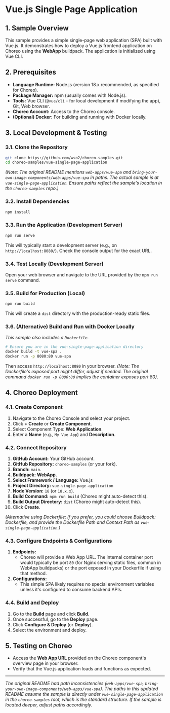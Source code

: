 # Vue.js Single Page Application

## 1. Sample Overview

This sample provides a simple single-page web application (SPA) built with Vue.js. It demonstrates how to deploy a Vue.js frontend application on Choreo using the **WebApp** buildpack. The application is initialized using Vue CLI.

## 2. Prerequisites

*   **Language Runtime:** Node.js (version 18.x recommended, as specified for Choreo).
*   **Package Manager:** npm (usually comes with Node.js).
*   **Tools:** Vue CLI (`@vue/cli` - for local development if modifying the app), Git, Web browser.
*   **Choreo Account:** Access to the Choreo console.
*   **(Optional) Docker:** For building and running with Docker locally.

## 3. Local Development & Testing

### 3.1. Clone the Repository
```bash
git clone https://github.com/wso2/choreo-samples.git
cd choreo-samples/vue-single-page-application
```
*(Note: The original README mentions `web-apps/vue-spa` and `bring-your-own-image-components/web-apps/vue-spa` in paths. The actual sample is at `vue-single-page-application`. Ensure paths reflect the sample's location in the `choreo-samples` repo.)*

### 3.2. Install Dependencies
```bash
npm install
```

### 3.3. Run the Application (Development Server)
```bash
npm run serve
```
This will typically start a development server (e.g., on `http://localhost:8080/`). Check the console output for the exact URL.

### 3.4. Test Locally (Development Server)
Open your web browser and navigate to the URL provided by the `npm run serve` command.

### 3.5. Build for Production (Local)
```bash
npm run build
```
This will create a `dist` directory with the production-ready static files.

### 3.6. (Alternative) Build and Run with Docker Locally
*This sample also includes a `Dockerfile`.*
```bash
# Ensure you are in the vue-single-page-application directory
docker build -t vue-spa .
docker run -p 8080:80 vue-spa
```
Then access `http://localhost:8080` in your browser. *(Note: The Dockerfile's exposed port might differ, adjust if needed. The original command `docker run -p 8080:80` implies the container exposes port 80)*.

## 4. Choreo Deployment

### 4.1. Create Component
1.  Navigate to the Choreo Console and select your project.
2.  Click **+ Create** or **Create Component**.
3.  Select Component Type: **Web Application**.
4.  Enter a **Name** (e.g., `My Vue App`) and **Description**.

### 4.2. Connect Repository
1.  **GitHub Account:** Your GitHub account.
2.  **GitHub Repository:** `choreo-samples` (or your fork).
3.  **Branch:** `main`.
4.  **Buildpack:** **WebApp**.
5.  **Select Framework / Language:** Vue.js
6.  **Project Directory:** `vue-single-page-application`
7.  **Node Version:** `18` (or `18.x.x`).
8.  **Build Command:** `npm run build` (Choreo might auto-detect this).
9.  **Build Output Directory:** `dist` (Choreo might auto-detect this).
10. Click **Create**.

*(Alternative using Dockerfile: If you prefer, you could choose Buildpack: Dockerfile, and provide the Dockerfile Path and Context Path as `vue-single-page-application`.)*

### 4.3. Configure Endpoints & Configurations
1.  **Endpoints:**
    *   Choreo will provide a Web App URL. The internal container port would typically be port `80` (for Nginx serving static files, common in WebApp buildpacks) or the port exposed in your Dockerfile if using that method.
2.  **Configurations:**
    *   This simple SPA likely requires no special environment variables unless it's configured to consume backend APIs.

### 4.4. Build and Deploy
1.  Go to the **Build** page and click **Build**.
2.  Once successful, go to the **Deploy** page.
3.  Click **Configure & Deploy** (or **Deploy**).
4.  Select the environment and deploy.

## 5. Testing on Choreo

*   Access the **Web App URL** provided on the Choreo component's overview page in your browser.
*   Verify that the Vue.js application loads and functions as expected.

---
*The original README had path inconsistencies (`web-apps/vue-spa`, `bring-your-own-image-components/web-apps/vue-spa`). The paths in this updated README assume the sample is directly under `vue-single-page-application` in the `choreo-samples` root, which is the standard structure. If the sample is located deeper, adjust paths accordingly.*
